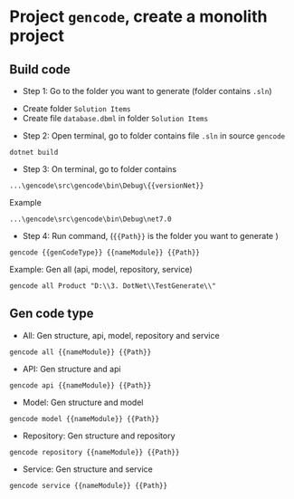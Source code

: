 # Project `gencode`, create a monolith project 

## Build code
* Step 1: Go to the folder you want to generate (folder contains `.sln`)
- Create folder `Solution Items`
- Create file  `database.dbml` in folder `Solution Items`

* Step 2: Open terminal, go to folder contains file `.sln` in source `gencode`
```
dotnet build
```
* Step 3: On terminal, go to folder contains
```
...\gencode\src\gencode\bin\Debug\{{versionNet}}
```
Example
```
...\gencode\src\gencode\bin\Debug\net7.0
```

* Step 4: Run command, (`{{Path}}` is the folder you want to generate )
```
gencode {{genCodeType}} {{nameModule}} {{Path}}
```
Example: Gen all (api, model, repository, service)
```
gencode all Product "D:\\3. DotNet\\TestGenerate\\"
```
## Gen code type
* All: Gen structure, api, model, repository and service
```
gencode all {{nameModule}} {{Path}}
```

* API: Gen structure and api
```
gencode api {{nameModule}} {{Path}}
```
* Model: Gen structure and model
```
gencode model {{nameModule}} {{Path}}
```
* Repository: Gen structure and repository
```
gencode repository {{nameModule}} {{Path}}
```
* Service: Gen structure and service
```
gencode service {{nameModule}} {{Path}}
```